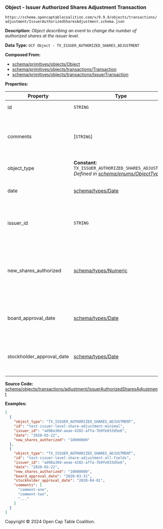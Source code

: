 ### Object - Issuer Authorized Shares Adjustment Transaction

`https://schema.opencaptablecoalition.com/v/9.9.9/objects/transactions/adjustment/IssuerAuthorizedSharesAdjustment.schema.json`

**Description:** _Object describing an event to change the number of authorized shares at the issuer level._

**Data Type:** `OCF Object - TX_ISSUER_AUTHORIZED_SHARES_ADJUSTMENT`

**Composed From:**

- [schema/primitives/objects/Object](../../../primitives/objects/Object.md)
- [schema/primitives/objects/transactions/Transaction](../../../primitives/objects/transactions/Transaction.md)
- [schema/primitives/objects/transactions/IssuerTransaction](../../../primitives/objects/transactions/IssuerTransaction.md)

**Properties:**

| Property                  | Type                                                                                                                            | Description                                                                             | Required   |
| ------------------------- | ------------------------------------------------------------------------------------------------------------------------------- | --------------------------------------------------------------------------------------- | ---------- |
| id                        | `STRING`                                                                                                                        | Identifier for the object                                                               | `REQUIRED` |
| comments                  | [`STRING`]                                                                                                                      | Unstructured text comments related to and stored for the object                         | -          |
| object_type               | **Constant:** `TX_ISSUER_AUTHORIZED_SHARES_ADJUSTMENT`</br>_Defined in [schema/enums/ObjectType](../../../enums/ObjectType.md)_ | Object type field                                                                       | `REQUIRED` |
| date                      | [schema/types/Date](../../../types/Date.md)                                                                                     | Date on which the transaction occurred                                                  | `REQUIRED` |
| issuer_id                 | `STRING`                                                                                                                        | Identifier of the Issuer object, a subject of this transaction                          | `REQUIRED` |
| new_shares_authorized     | [schema/types/Numeric](../../../types/Numeric.md)                                                                               | The new number of shares authorized for this issuer as of the event of this transaction | `REQUIRED` |
| board_approval_date       | [schema/types/Date](../../../types/Date.md)                                                                                     | Date on which the board approved the change to the issuer                               | -          |
| stockholder_approval_date | [schema/types/Date](../../../types/Date.md)                                                                                     | Date on which the stockholders approved the change to the issuer                        | -          |

**Source Code:** [schema/objects/transactions/adjustment/IssuerAuthorizedSharesAdjustment](../../../../../../schema/objects/transactions/adjustment/IssuerAuthorizedSharesAdjustment.schema.json)

**Examples:**

```json
[
  {
    "object_type": "TX_ISSUER_AUTHORIZED_SHARES_ADJUSTMENT",
    "id": "test-issuer-level-share-adjustment-minimal",
    "issuer_id": "ad98a30d-aeae-4282-affa-7b9fe033d5e6",
    "date": "2020-03-22",
    "new_shares_authorized": "10000000"
  },
  {
    "object_type": "TX_ISSUER_AUTHORIZED_SHARES_ADJUSTMENT",
    "id": "test-issuer-level-share-adjustment-all-fields",
    "issuer_id": "ad98a30d-aeae-4282-affa-7b9fe033d5e6",
    "date": "2020-03-22",
    "new_shares_authorized": "10000000",
    "board_approval_date": "2020-03-31",
    "stockholder_approval_date": "2020-04-01",
    "comments": [
      "comment-one",
      "comment-two",
      "..."
    ]
  }
]
```

Copyright © 2024 Open Cap Table Coalition.
